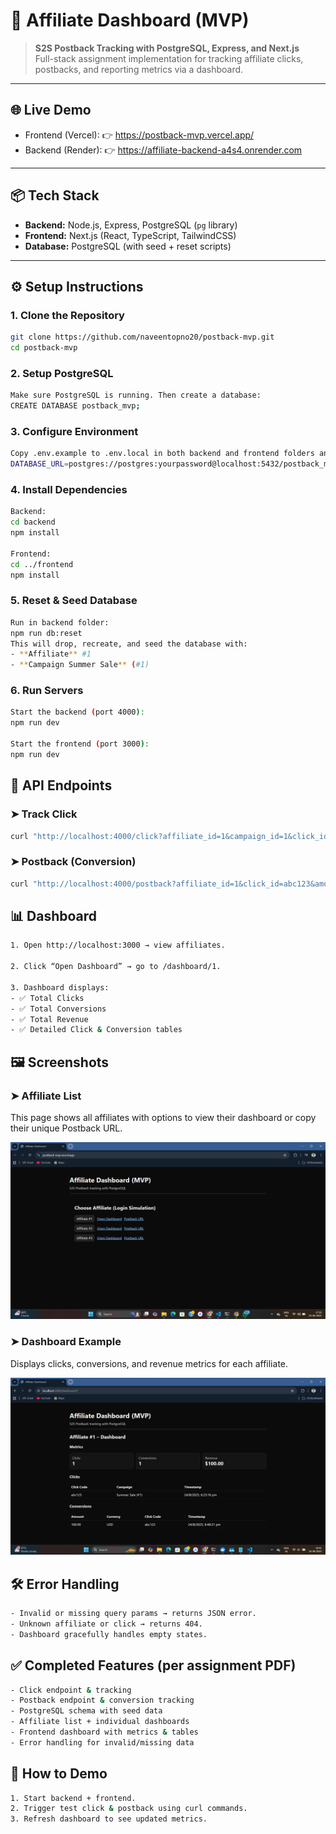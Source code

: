 # 🚀 Affiliate Dashboard (MVP)

> **S2S Postback Tracking with PostgreSQL, Express, and Next.js**  
> Full-stack assignment implementation for tracking affiliate clicks, postbacks, and reporting metrics via a dashboard.

---

## 🌐 Live Demo
- Frontend (Vercel): 👉 https://postback-mvp.vercel.app/
- Backend (Render): 👉 https://affiliate-backend-a4s4.onrender.com

---

## 📦 Tech Stack
- **Backend:** Node.js, Express, PostgreSQL (`pg` library)  
- **Frontend:** Next.js (React, TypeScript, TailwindCSS)  
- **Database:** PostgreSQL (with seed + reset scripts)  

---

## ⚙️ Setup Instructions

### 1. Clone the Repository
```bash
git clone https://github.com/naveentopno20/postback-mvp.git
cd postback-mvp
```
### 2. Setup PostgreSQL
```bash
Make sure PostgreSQL is running. Then create a database:
CREATE DATABASE postback_mvp;
```
### 3. Configure Environment
```bash
Copy .env.example to .env.local in both backend and frontend folders and set your PostgreSQL credentials:
DATABASE_URL=postgres://postgres:yourpassword@localhost:5432/postback_mvp
```
### 4. Install Dependencies
```bash
Backend:
cd backend
npm install

Frontend:
cd ../frontend
npm install
```
### 5. Reset & Seed Database
```bash
Run in backend folder:
npm run db:reset
This will drop, recreate, and seed the database with:
- **Affiliate** #1
- **Campaign Summer Sale** (#1)
```
### 6. Run Servers
```bash
Start the backend (port 4000):
npm run dev

Start the frontend (port 3000):
npm run dev
```
## 🔗 API Endpoints
### ➤ Track Click
```bash
curl "http://localhost:4000/click?affiliate_id=1&campaign_id=1&click_id=abc123"
```
### ➤ Postback (Conversion)
```bash
curl "http://localhost:4000/postback?affiliate_id=1&click_id=abc123&amount=100&currency=USD"
```

## 📊 Dashboard
```bash
1. Open http://localhost:3000 → view affiliates.

2. Click “Open Dashboard” → go to /dashboard/1.

3. Dashboard displays:
- ✅ Total Clicks
- ✅ Total Conversions
- ✅ Total Revenue
- ✅ Detailed Click & Conversion tables
```
## 🖼 Screenshots
### ➤ Affiliate List
This page shows all affiliates with options to view their dashboard or copy their unique Postback URL.

![Affiliate List](screenshots/affiliate-list.png?v=2)

### ➤ Dashboard Example
Displays clicks, conversions, and revenue metrics for each affiliate.

![Affiliate Dashboard](./screenshots/dashboard.png)


## 🛠 Error Handling
```bash
- Invalid or missing query params → returns JSON error.
- Unknown affiliate or click → returns 404.
- Dashboard gracefully handles empty states.
```

## ✅ Completed Features (per assignment PDF)
```bash
- Click endpoint & tracking
- Postback endpoint & conversion tracking
- PostgreSQL schema with seed data
- Affiliate list + individual dashboards
- Frontend dashboard with metrics & tables
- Error handling for invalid/missing data
```

## 🚀 How to Demo
```bash
1. Start backend + frontend.
2. Trigger test click & postback using curl commands.
3. Refresh dashboard to see updated metrics.
```

